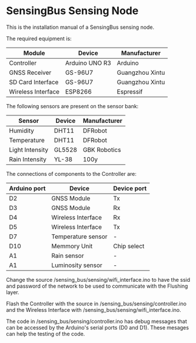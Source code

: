 # SensingBus Sensing Node

This is the installation manual of a SensingBus sensing node.

The required equipment is:

| Module                 | Device         | Manufacturer    |
|------------------------|----------------|-----------------|
| Controller             | Arduino UNO R3 | Arduino         |
| GNSS Receiver          | GS-96U7        | Guangzhou Xintu |
| SD Card Interface      | GS-96U7        | Guangzhou Xintu |
| Wireless Interface     | ESP8266        | Espressif       |

The following sensors are present on the sensor bank:

| Sensor                 | Device         | Manufacturer    |
|------------------------|----------------|-----------------|
| Humidity               | DHT11          | DFRobot         |
| Temperature            | DHT11          | DFRobot         |
| Light Intensity        | GL5528         | GBK Robotics    |
| Rain Intensity         | YL-38          | 100y            |


The connections of components to the Controller are:

| Arduino port   | Device             | Device port |
|----------------|--------------------|-------------|
| D2             | GNSS Module        | Tx          |
| D3             | GNSS Module        | Rx          |
| D4             | Wireless Interface | Rx          |
| D5             | Wireless Interface | Tx          |
| D7             | Temperature sensor | -           |
| D10            | Memmory Unit       | Chip select |
| A1             | Rain sensor        | -           |
| A1             | Luminosity sensor  | -           |


Change the source /sensing_bus/sensing/wifi_interface.ino to have the ssid and password of the network to be used to communicate with the Flushing layer.

Flash the Controller with the source in /sensing_bus/sensing/controller.ino and the Wireless Interface with /sensing_bus/sensing/wifi_interface.ino.

The code in /sensing_bus/sensing/controller.ino has debug messages that can be accessed by the Arduino's serial ports (D0 and D1). These mesages can help the testing of the code.
